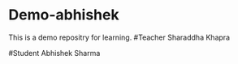 # Demo-abhishek
This is a demo repositry for learning.
#Teacher
Sharaddha Khapra

#Student
Abhishek Sharma